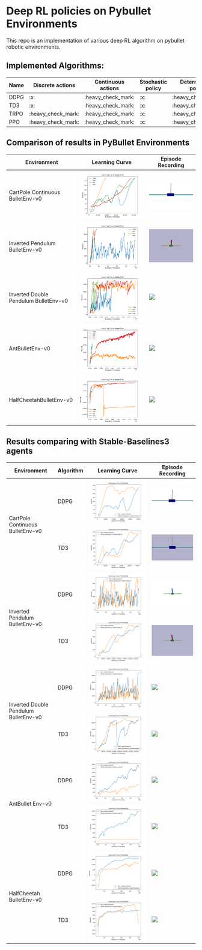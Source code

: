 # Deep RL policies on Pybullet Environments

This repo is an implementation of various deep RL algorithm on pybullet robotic environments.

## Implemented Algorithms:

<table>
    <thead>
        <tr>
            <th>Name</th>
            <th>Discrete actions</th>
            <th>Continuous actions</th>
            <th>Stochastic policy</th>
            <th>Deterministic policy</th>
        </tr>
    </thead>
    <tbody>
        <tr>
            <td> DDPG </td>
            <td> :x: </td>
            <td> :heavy_check_mark: </td>
            <td> :x: </td>
            <td> :heavy_check_mark: </td>
        </tr>
        <tr>
            <td> TD3 </td>
            <td> :x: </td>
            <td> :heavy_check_mark: </td>
            <td> :x: </td>
            <td> :heavy_check_mark: </td>
        </tr>
         <tr>
            <td> TRPO </td>
            <td> :heavy_check_mark: </td>
            <td> :heavy_check_mark: </td>
            <td> :x: </td>
            <td> :heavy_check_mark: </td>
        </tr>
        <tr>
            <td> PPO </td>
            <td> :heavy_check_mark: </td>
            <td> :heavy_check_mark: </td>
            <td> :x: </td>
            <td> :heavy_check_mark: </td>
        </tr>       
    </tbody>
</table>


## Comparison of results in PyBullet Environments
<table>
    <thead>
        <tr>
            <th>Environment</th>
            <th> Learning Curve </th>
            <th> Episode Recording </th>
        </tr>
    </thead>
    <tbody>
        <tr>
            <td> CartPole Continuous BulletEnv-v0 </td>
            <td> <img src = 'Model_Weights\CartPoleContinuousBulletEnv-v0\comparison.png'> </td>
            <td><img src = 'Model_Weights\CartPoleContinuousBulletEnv-v0\ddpg\recording.gif'> </td>
        </tr>
        <tr>
            <td> Inverted Pendulum BulletEnv-v0 </td>
            <td> <img src = 'Model_Weights\InvertedPendulumBulletEnv-v0\comparison.png'> </td>
            <td><img src = 'Model_Weights\InvertedPendulumBulletEnv-v0\ppo\recording.gif'> </td>
        </tr>
        <tr>
            <td> Inverted Double Pendulum BulletEnv-v0 </td>
            <td> <img src = 'Model_Weights\InvertedDoublePendulumBulletEnv-v0\comparison.png'> </td>
            <td><img src = 'Model_Weights\InvertedDoublePendulumBulletEnv-v0\td3\recording.gif'> </td>
        </tr>
        <tr>
            <td> AntBulletEnv-v0 </td>
            <td> <img src = 'Model_Weights\AntBulletEnv-v0\comparison.png'> </td>
            <td><img src = 'Model_Weights\AntBulletEnv-v0\trpo\recording.gif'> </td>
        </tr>
        <tr>
            <td> HalfCheetahBulletEnv-v0 </td>
            <td> <img src = 'Model_Weights\HalfCheetahBulletEnv-v0\comparison.png'> </td>
            <td><img src = 'Model_Weights\HalfCheetahBulletEnv-v0\trpo\recording.gif'> </td>
        </tr>
    </tbody>
</table>

## Results comparing with Stable-Baselines3 agents

<table>
    <thead>
        <tr>
            <th>Environment</th>
            <th> Algorithm </th>
            <th> Learning Curve </th>
            <th> Episode Recording </th>
        </tr>
    </thead>
    <tbody>
        <tr>
            <td rowspan=2> CartPole Continuous BulletEnv-v0 </td>
            <td> DDPG </td>
            <td> <img src = 'Model_Weights\CartPoleContinuousBulletEnv-v0\ddpg\comparison.png'> </td>
            <td><img src = 'Model_Weights\CartPoleContinuousBulletEnv-v0\ddpg\recording.gif'> </td>
        </tr>
        <tr>
            <td> TD3 </td>
            <td> <img src = 'Model_Weights\CartPoleContinuousBulletEnv-v0\td3\comparison.png'> </td>
            <td><img src = 'Model_Weights\CartPoleContinuousBulletEnv-v0\td3\recording.gif'> </td>
        </tr>
        <tr>
            <td rowspan=2> Inverted Pendulum BulletEnv-v0 </td>
            <td>DDPG</td>
            <td> <img src = 'Model_Weights\InvertedPendulumBulletEnv-v0\ddpg\comparison.png'> </td>
            <td><img src = 'Model_Weights\InvertedPendulumBulletEnv-v0\ddpg\recording.gif'></td>
        </tr>
        <tr>
            <td>TD3</td>
            <td> <img src = 'Model_Weights\InvertedPendulumBulletEnv-v0\td3\comparison.png'> </td>
            <td><img src = 'Model_Weights\InvertedPendulumBulletEnv-v0\td3\recording.gif'></td>
        </tr>
        <tr>
            <td rowspan=2> Inverted Double Pendulum BulletEnv-v0 </td>
            <td> DDPG </td>
            <td> <img src = 'Model_Weights\InvertedDoublePendulumBulletEnv-v0\ddpg\comparison.png'> </td>
            <td><img src = 'Model_Weights\InvertedDoublePendulumBulletEnv-v0\ddpg\recording.gif'></td>
        </tr>
        <tr>
            <td> TD3 </td>
            <td> <img src = 'Model_Weights\InvertedDoublePendulumBulletEnv-v0\td3\comparison.png'> </td>
            <td><img src = 'Model_Weights\InvertedDoublePendulumBulletEnv-v0\td3\recording.gif'></td>
        </tr>
        <tr>
            <td rowspan=2> AntBullet Env-v0 </td>
            <td> DDPG </td>
            <td><img src = 'Model_Weights\AntBulletEnv-v0\ddpg\comparison.png'></td>
            <td><img src = 'Model_Weights\AntBulletEnv-v0\ddpg\recording.gif'></td>
        </tr>
        <tr>
            <td> TD3 </td>
            <td><img src = 'Model_Weights\AntBulletEnv-v0\td3\comparison.png'></td>
            <td><img src = 'Model_Weights\AntBulletEnv-v0\td3\recording.gif'></td>
        </tr>
        <tr>
            <td rowspan=2> HalfCheetah BulletEnv-v0 </td>
            <td> DDPG </td>
            <td> <img src = 'Model_Weights\HalfCheetahBulletEnv-v0\ddpg\comparison.png'> </td>
            <td><img src = 'Model_Weights\HalfCheetahBulletEnv-v0\ddpg\recording.gif'></td>
        </tr>
        <tr>
            <td> TD3 </td>
            <td> <img src = 'Model_Weights\HalfCheetahBulletEnv-v0\td3\comparison.png'> </td>
            <td><img src = 'Model_Weights\HalfCheetahBulletEnv-v0\td3\recording.gif'></td>
        </tr>
    </tbody>
</table>

